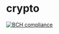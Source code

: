 # crypto
[![BCH compliance](https://bettercodehub.com/edge/badge/Rolan2772/crypto?branch=master)](https://bettercodehub.com/)
